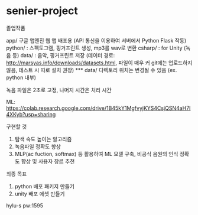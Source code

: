 # senier-project
졸업작품

app/ 구글 앱엔진 웹 앱 배포용 (API 통신을 이용하여 서버에서 Python Flask 작동)
python/ : 스펙토그램, 핑거프린트 생성, mp3를 wav로 변환
csharp/ : for Unity (녹음 등)
data/ : 음악, 핑거프린트 저장 (데이터 경로: http://marsyas.info/downloads/datasets.html, 파일이 매우 커 git에는 업로드하지 않음, 테스트 시 따로 설치 권장)
*** data/ 디렉토리 위치는 변경될 수 있음 (ex. python 내부)

녹음 파일은 2초로 고정, 나머지 시간은 처리 시간

ML: https://colab.research.google.com/drive/1B45kY1MgfvyjKYS4CsjQSN4aH7I4XKyb?usp=sharing

구현할 것
1. 탐색 속도 높이는 알고리즘
2. 녹음파일 정확도 향상
3. MLP(ac fuction, softmax) 등 활용하여 ML 모델 구축, 비공식 음원의 인식 정확도 향상 및 사용자 장르 추천 

최종 목표
1. python 배포 패키지 만들기
2. unity 배포 에셋 만들기

hylu-s pw:1595
